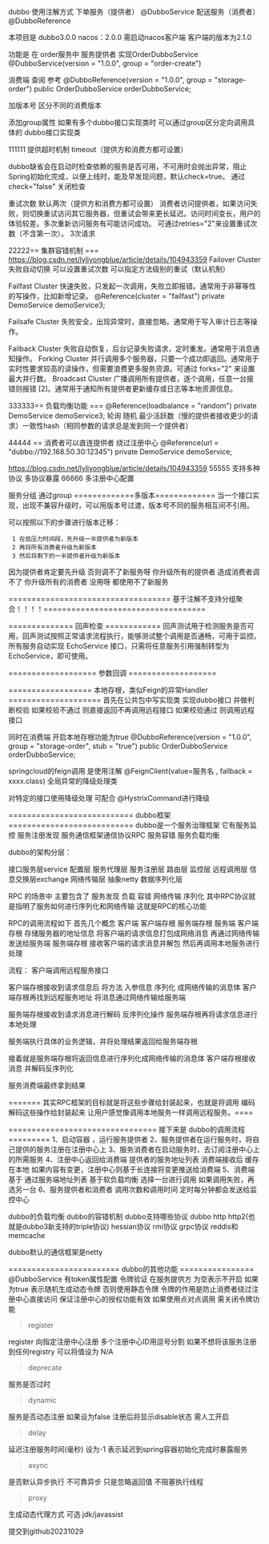 
dubbo 使用注解方式
下单服务（提供者） @DubboService     配送服务（消费者）@DubboReference


本项目是  dubbo3.0.0 nacos：2.0.0
需启动nacos客户端  客户端的版本为2.1.0

功能是 在 order服务中 服务提供者 实现OrderDubboService
@DubboService(version = "1.0.0", group = "order-create")

消费端  查阅 参考
@DubboReference(version = "1.0.0", group = "storage-order")
public OrderDubboService orderDubboService;

加版本号 区分不同的消费版本

添加group属性 如果有多个dubbo接口实现类时  可以通过group区分定向调用具体的 dubbo接口实现类

111111 提供超时机制 timeout（提供方和消费方都可设置）

dubbo缺省会在启动时检查依赖的服务是否可用，不可用时会抛出异常，阻止Spring初始化完成，以便上线时，能及早发现问题，默认check=true。
通过check="false" 关闭检查

重试次数 默认两次（提供方和消费方都可设置）
消费者访问提供者，如果访问失败，则切换重试访问其它服务器，但重试会带来更长延迟。访问时间变长，用户的体验较差。多次重新访问服务有可能访问成功。
可通过retries="2"来设置重试次数（不含第一次）。 3次请求

22222== 集群容错机制 ===
https://blog.csdn.net/lyliyongblue/article/details/104943359
Failover Cluster 失败自动切换 可以设置重试次数 可以指定方法级别的重试（默认机制）

Failfast Cluster 快速失败，只发起一次调用，失败立即报错。通常用于非幂等性的写操作，比如新增记录。
@Reference(cluster = "failfast")
private DemoService demoService3;

Failsafe Cluster 失败安全，出现异常时，直接忽略。通常用于写入审计日志等操作。

Failback Cluster 失败自动恢复，后台记录失败请求，定时重发。通常用于消息通知操作。
Forking Cluster 并行调用多个服务器，只要一个成功即返回。通常用于实时性要求较高的读操作，但需要浪费更多服务资源。可通过 forks="2" 来设置最大并行数。
Broadcast Cluster  广播调用所有提供者，逐个调用，任意一台报错则报错 [2]。通常用于通知所有提供者更新缓存或日志等本地资源信息。

333333== 负载均衡功能 ===
@Reference(loadbalance = "random")
private DemoService demoService3;
轮询 随机 最少活跃数（慢的提供者接收更少的请求）一致性hash（相同参数的请求总是发到同一个提供者）

44444 == 消费者可以直连提供者 绕过注册中心
@Reference(url = "dubbo://192.168.50.30:12345")
private DemoService demoService;

https://blog.csdn.net/lyliyongblue/article/details/104943359
55555 支持多种协议 多协议暴露
66666 多注册中心配置

服务分组  通过group
=============多版本=============
当一个接口实现，出现不兼容升级时，可以用版本号过渡，版本号不同的服务相互间不引用。

可以按照以下的步骤进行版本迁移：

     1 在低压力时间段，先升级一半提供者为新版本
     2 再将所有消费者升级为新版本
     3 然后将剩下的一半提供者升级为新版本
因为提供者肯定要先升级 否则调不了新服务呀   你升级所有的提供者  造成消费者调不了  你升级所有的消费者 没用呀 都使用不了新服务


=================================== 基于注解不支持分组聚合！！！！===================================


==============  回声检查 ============
回声测试用于检测服务是否可用，回声测试按照正常请求流程执行，能够测试整个调用是否通畅，可用于监控。
所有服务自动实现 EchoService 接口，只需将任意服务引用强制转型为 EchoService，即可使用。


=================== 参数回调 ===================


================== 本地存根，类似Feign的异常Handler ====================
首先在公共包中写实现类 实现dubbo接口
并做判断校验  如果校验不通过 则直接返回不再调用远程接口
如果校验通过 则调用远程接口

同时在消费端 开启本地存根功能为true
@DubboReference(version = "1.0.0", group = "storage-order", stub = "true")
public OrderDubboService orderDubboService;


springcloud的feign调用 是使用注解  @FeignClient(value=服务名   , fallback = xxxx.class)
全局异常的降级处理类

对特定的接口使用降级处理  可配合 @HystrixCommand进行降级



=========================== dubbo框架 ===========================
dubbo是一个服务治理框架 它有服务监控  服务注册发现  服务通信框架通信协议RPC   服务容错  服务负载均衡

dubbo的架构分层：

接口服务层service
配置层
服务代理层
服务注册层
路由层
监控层
远程调用层
信息交换层exchange
网络传输层 抽象netty
数据序列化层



RPC 的场景中 主要包含了 服务发现  负载 容错 网络传输 序列化
其中RPC协议就是指明了服务如何进行序列化和网络传输  这就是RPC的核心功能

RPC的调用流程如下
首先几个概念   客户端  客户端存根    服务端存根 服务端
客户端存根 存储服务器的地址信息 将客户端的请求信息打包成网络消息 再通过网络传输发送给服务端
服务端存根 接收客户端的请求消息并解包 然后再调用本地服务进行处理

流程：
客户端调用远程服务接口

客户端存根接收到请求信息后 将方法 入参信息 序列化 成网络传输的消息体
客户端存根再找到远程服务地址 将消息通过网络传输给服务端

服务端存根接收到请求消息进行解码 反序列化操作
服务端存根再将请求信息进行本地处理

服务端执行具体的业务逻辑，并将处理结果返回给服务端存根

接着就是服务端存根将返回信息进行序列化成网络传输的消息体
客户端存根接收消息 并解码反序列化

服务消费端最终拿到结果


======= 其实RPC框架的目标就是将这些步骤给封装起来，也就是将调用 编码解码这些操作给封装起来  让用户感觉像调用本地服务一样调用远程服务。====


================================ 接下来是 dubbo的调用流程 =========
1、启动容器 ，运行服务提供者
2、服务提供者在运行服务时，将自己提供的服务注册在注册中心上
3、服务消费者在启动服务时，去订阅注册中心上的所需服务
4、注册中心返回给消费端 提供者的服务地址列表 消费端接收后 缓存在本地 如果内容有变更，注册中心则基于长连接将变更推送给消费端
5、消费端基于 通过服务端地址列表 基于软负载均衡  选择一台进行调用 如果调用失败，再选另一台
6、服务提供者和消费者 调用次数和调用时间 定时每分钟都会发送给监控中心


dubbo的负载均衡   dubbo的容错机制
dubbo支持哪些协议
dubbo http http2(也就是dubbo3新支持的triple协议) hessian协议 rmi协议 grpc协议 reddis和memcache

dubbo默认的通信框架是netty


======================== dubbo的其他功能 ================
@DubboService 有token属性配置 令牌验证 在服务提供方    为空表示不开启  如果为true 表示随机生成动态令牌 否则使用静态令牌
令牌的作用是防止消费者绕过注册中心直接访问 保证注册中心的授权功能有效 如果使用点对点调用 需关闭令牌功能

> register

register 向指定注册中心注册 多个注册中心ID用逗号分割  如果不想将该服务注册到任何registry 可以将值设为   N/A

> deprecate

服务是否过时

> dynamic

服务是否动态注册 如果设为false 注册后将显示disable状态  需人工开启

> delay

延迟注册服务时间(毫秒) 设为-1 表示延迟到spring容器初始化完成时暴露服务

> async

是否默认异步执行   不可靠异步  只是忽略返回值  不阻塞执行线程

> proxy

生成动态代理方式  可选  jdk/javassist

提交到github20231029






















